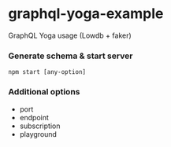 # graphql-yoga-example
GraphQL Yoga usage (Lowdb + faker)

### Generate schema & start server
`npm start [any-option]`

### Additional options
 - port
 - endpoint
 - subscription
 - playground


